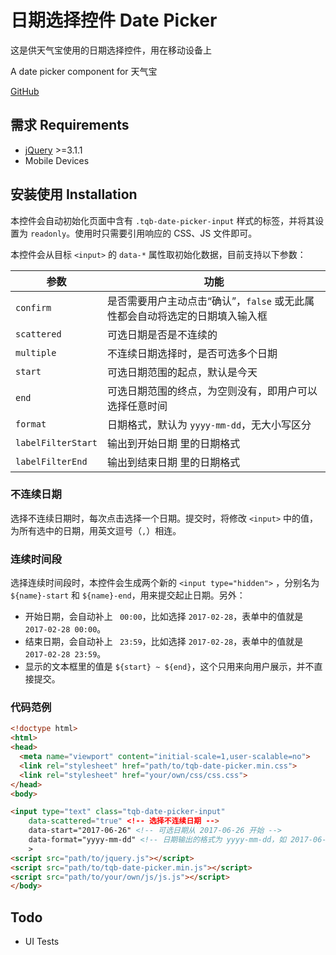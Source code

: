 日期选择控件 Date Picker
===========

这是供天气宝使用的日期选择控件，用在移动设备上

A date picker component for 天气宝

[GitHub](https://github.com/meathill-freelance/date-picker)

## 需求 Requirements

* [jQuery](https://jquery.com) >=3.1.1
* Mobile Devices

## 安装使用 Installation

本控件会自动初始化页面中含有 `.tqb-date-picker-input` 样式的标签，并将其设置为 `readonly`。使用时只需要引用响应的 CSS、JS 文件即可。

本控件会从目标 `<input>` 的 `data-*` 属性取初始化数据，目前支持以下参数：

| 参数 | 功能 |
|------|------|
| `confirm` | 是否需要用户主动点击“确认”，`false` 或无此属性都会自动将选定的日期填入输入框 |
| `scattered` | 可选日期是否是不连续的 |
| `multiple` | 不连续日期选择时，是否可选多个日期 |
| `start` | 可选日期范围的起点，默认是今天 |
| `end` | 可选日期范围的终点，为空则没有，即用户可以选择任意时间 |
| `format` | 日期格式，默认为 `yyyy-mm-dd`，无大小写区分 |
| `labelFilterStart` | 输出到开始日期 <label> 里的日期格式 |
| `labelFilterEnd` | 输出到结束日期 <label> 里的日期格式 |

### 不连续日期

选择不连续日期时，每次点击选择一个日期。提交时，将修改 `<input>` 中的值，为所有选中的日期，用英文逗号（`,`）相连。

### 连续时间段

选择连续时间段时，本控件会生成两个新的 `<input type="hidden">` ，分别名为 `${name}-start` 和 `${name}-end`，用来提交起止日期。另外：

* 开始日期，会自动补上 ` 00:00`，比如选择 `2017-02-28`，表单中的值就是 `2017-02-28 00:00`。
* 结束日期，会自动补上 ` 23:59`，比如选择 `2017-02-28`，表单中的值就是 `2017-02-28 23:59`。
* 显示的文本框里的值是 `${start} ~ ${end}`，这个只用来向用户展示，并不直接提交。

### 代码范例

```html
<!doctype html>
<html>
<head>
  <meta name="viewport" content="initial-scale=1,user-scalable=no">
  <link rel="stylesheet" href="path/to/tqb-date-picker.min.css">
  <link rel="stylesheet" href="your/own/css/css.css">
</head>
<body>

<input type="text" class="tqb-date-picker-input"
    data-scattered="true" <!-- 选择不连续日期 -->
    data-start="2017-06-26" <!-- 可选日期从 2017-06-26 开始 -->
    data-format="yyyy-mm-dd" <!-- 日期输出的格式为 yyyy-mm-dd，如 2017-06-26 -->
    >
<script src="path/to/jquery.js"></script>
<script src="path/to/tqb-date-picker.min.js"></script>
<script src="path/to/your/own/js/js.js"></script>
</body>
```

## Todo

* UI Tests